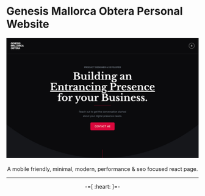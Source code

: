 # Genesis Mallorca Obtera Personal Website

<p align="center">
    <img src="./public/genesis.jpg"><br><br>
    A mobile friendly, minimal, modern, performance & seo focused react page.
</p>

---

<p align="center">-=[ :heart: ]=-</p>
